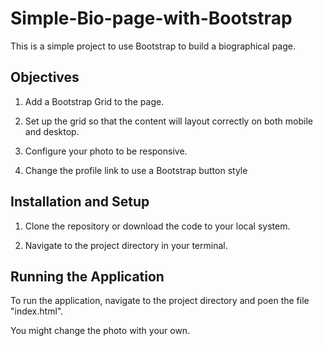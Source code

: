 # Simple-Bio-page-with-Bootstrap

This is a simple project to use Bootstrap to build a biographical page.

## Objectives

1. Add a Bootstrap Grid to the page.

2. Set up the grid so that the content will layout correctly on both mobile and desktop.

3. Configure your photo to be responsive.

4. Change the profile link to use a Bootstrap button style

## Installation and Setup

1. Clone the repository or download the code to your local system.

2. Navigate to the project directory in your terminal.

## Running the Application

To run the application, navigate to the project directory and poen the file "index.html".

You might change the photo with your own.
